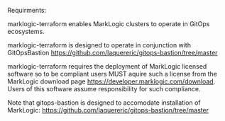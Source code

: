 Requirments:

marklogic-terraform enables MarkLogic clusters to operate in GitOps ecosystems.

marklogic-terraform is designed to operate in conjunction with
  GitOpsBastion https://github.com/laquereric/gitops-bastion/tree/master
  
marklogic-terraform requires the deployment of MarkLogic licensed software so to be compliant users MUST aquire 
such a license from the MarkLogic download page https://developer.marklogic.com/download. Users of this software
assume responsibility for such compliance.

Note that gitops-bastion is designed to accomodate installation of MarkLogic: https://github.com/laquereric/gitops-bastion/tree/master
